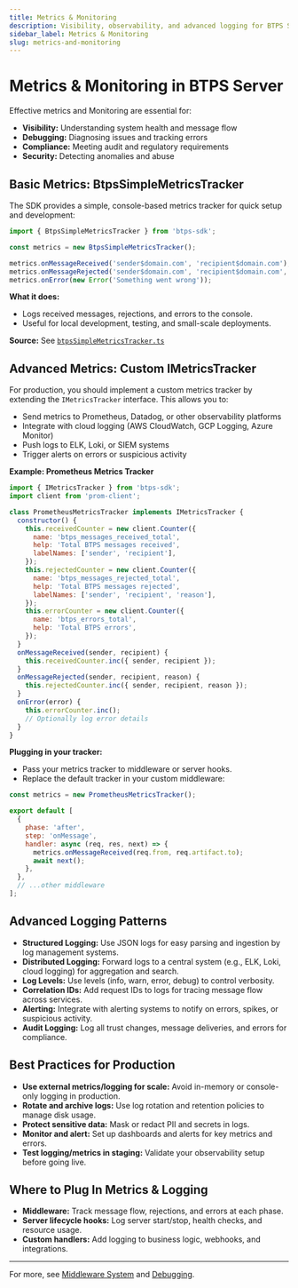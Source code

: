 ```yaml
---
title: Metrics & Monitoring
description: Visibility, observability, and advanced logging for BTPS Server deployments.
sidebar_label: Metrics & Monitoring
slug: metrics-and-monitoring
---
```


# Metrics & Monitoring in BTPS Server

Effective metrics and Monitoring are essential for:
- **Visibility:** Understanding system health and message flow
- **Debugging:** Diagnosing issues and tracking errors
- **Compliance:** Meeting audit and regulatory requirements
- **Security:** Detecting anomalies and abuse

## Basic Metrics: BtpsSimpleMetricsTracker

The SDK provides a simple, console-based metrics tracker for quick setup and development:

```js
import { BtpsSimpleMetricsTracker } from 'btps-sdk';

const metrics = new BtpsSimpleMetricsTracker();

metrics.onMessageReceived('sender$domain.com', 'recipient$domain.com');
metrics.onMessageRejected('sender$domain.com', 'recipient$domain.com', 'Rate limit exceeded');
metrics.onError(new Error('Something went wrong'));
```

**What it does:**
- Logs received messages, rejections, and errors to the console.
- Useful for local development, testing, and small-scale deployments.

**Source:** See [`btpsSimpleMetricsTracker.ts`](../../../../src/server/libs/btpsSimpleMetricsTracker.ts)

## Advanced Metrics: Custom IMetricsTracker

For production, you should implement a custom metrics tracker by extending the `IMetricsTracker` interface. This allows you to:
- Send metrics to Prometheus, Datadog, or other observability platforms
- Integrate with cloud logging (AWS CloudWatch, GCP Logging, Azure Monitor)
- Push logs to ELK, Loki, or SIEM systems
- Trigger alerts on errors or suspicious activity

**Example: Prometheus Metrics Tracker**

```js
import { IMetricsTracker } from 'btps-sdk';
import client from 'prom-client';

class PrometheusMetricsTracker implements IMetricsTracker {
  constructor() {
    this.receivedCounter = new client.Counter({
      name: 'btps_messages_received_total',
      help: 'Total BTPS messages received',
      labelNames: ['sender', 'recipient'],
    });
    this.rejectedCounter = new client.Counter({
      name: 'btps_messages_rejected_total',
      help: 'Total BTPS messages rejected',
      labelNames: ['sender', 'recipient', 'reason'],
    });
    this.errorCounter = new client.Counter({
      name: 'btps_errors_total',
      help: 'Total BTPS errors',
    });
  }
  onMessageReceived(sender, recipient) {
    this.receivedCounter.inc({ sender, recipient });
  }
  onMessageRejected(sender, recipient, reason) {
    this.rejectedCounter.inc({ sender, recipient, reason });
  }
  onError(error) {
    this.errorCounter.inc();
    // Optionally log error details
  }
}
```

**Plugging in your tracker:**
- Pass your metrics tracker to middleware or server hooks.
- Replace the default tracker in your custom middleware:

```js
const metrics = new PrometheusMetricsTracker();

export default [
  {
    phase: 'after',
    step: 'onMessage',
    handler: async (req, res, next) => {
      metrics.onMessageReceived(req.from, req.artifact.to);
      await next();
    },
  },
  // ...other middleware
];
```

## Advanced Logging Patterns

- **Structured Logging:** Use JSON logs for easy parsing and ingestion by log management systems.
- **Distributed Logging:** Forward logs to a central system (e.g., ELK, Loki, cloud logging) for aggregation and search.
- **Log Levels:** Use levels (info, warn, error, debug) to control verbosity.
- **Correlation IDs:** Add request IDs to logs for tracing message flow across services.
- **Alerting:** Integrate with alerting systems to notify on errors, spikes, or suspicious activity.
- **Audit Logging:** Log all trust changes, message deliveries, and errors for compliance.

## Best Practices for Production

- **Use external metrics/logging for scale:** Avoid in-memory or console-only logging in production.
- **Rotate and archive logs:** Use log rotation and retention policies to manage disk usage.
- **Protect sensitive data:** Mask or redact PII and secrets in logs.
- **Monitor and alert:** Set up dashboards and alerts for key metrics and errors.
- **Test logging/metrics in staging:** Validate your observability setup before going live.

## Where to Plug In Metrics & Logging

- **Middleware:** Track message flow, rejections, and errors at each phase.
- **Server lifecycle hooks:** Log server start/stop, health checks, and resource usage.
- **Custom handlers:** Add logging to business logic, webhooks, and integrations.

---

For more, see [Middleware System](./middlewares.md) and [Debugging](./debugging.md).
